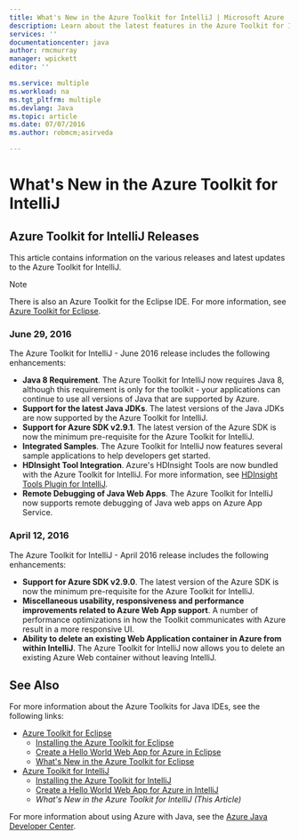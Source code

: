 ```yaml
---
title: What's New in the Azure Toolkit for IntelliJ | Microsoft Azure
description: Learn about the latest features in the Azure Toolkit for IntelliJ.
services: ''
documentationcenter: java
author: rmcmurray
manager: wpickett
editor: ''

ms.service: multiple
ms.workload: na
ms.tgt_pltfrm: multiple
ms.devlang: Java
ms.topic: article
ms.date: 07/07/2016
ms.author: robmcm;asirveda

---
```

# What's New in the Azure Toolkit for IntelliJ
## Azure Toolkit for IntelliJ Releases
This article contains information on the various releases and latest updates to the Azure Toolkit for IntelliJ.

> [!NOTE]
> There is also an Azure Toolkit for the Eclipse IDE. For more information, see [Azure Toolkit for Eclipse](azure-toolkit-for-eclipse.md).
> 
> 

### June 29, 2016
The Azure Toolkit for IntelliJ - June 2016 release includes the following enhancements:

* **Java 8 Requirement**. The Azure Toolkit for IntelliJ now requires Java 8, although this requirement is only for the toolkit - your applications can continue to use all versions of Java that are supported by Azure.
* **Support for the latest Java JDKs**. The latest versions of the Java JDKs are now supported by the Azure Toolkit for IntelliJ.
* **Support for Azure SDK v2.9.1**. The latest version of the Azure SDK is now the minimum pre-requisite for the Azure Toolkit for IntelliJ.
* **Integrated Samples**. The Azure Toolkit for IntelliJ now features several sample applications to help developers get started.
* **HDInsight Tool Integration**. Azure's HDInsight Tools are now bundled with the Azure Toolkit for IntelliJ. For more information, see [HDInsight Tools Plugin for IntelliJ](hdinsight/hdinsight-apache-spark-intellij-tool-plugin.md).
* **Remote Debugging of Java Web Apps**. The Azure Toolkit for IntelliJ now supports remote debugging of Java web apps on Azure App Service.

### April 12, 2016
The Azure Toolkit for IntelliJ - April 2016 release includes the following enhancements:

* **Support for Azure SDK v2.9.0**. The latest version of the Azure SDK is now the minimum pre-requisite for the Azure Toolkit for IntelliJ.
* **Miscellaneous usability, responsiveness and performance improvements related to Azure Web App support**. A number of performance optimizations in how the Toolkit communicates with Azure result in a more responsive UI.
* **Ability to delete an existing Web Application container in Azure from within IntelliJ**. The Azure Toolkit for IntelliJ now allows you to delete an existing Azure Web container without leaving IntelliJ.

## See Also
For more information about the Azure Toolkits for Java IDEs, see the following links:

* [Azure Toolkit for Eclipse](azure-toolkit-for-eclipse.md)
  * [Installing the Azure Toolkit for Eclipse](azure-toolkit-for-eclipse-installation.md)
  * [Create a Hello World Web App for Azure in Eclipse](app-service-web/app-service-web-eclipse-create-hello-world-web-app.md)
  * [What's New in the Azure Toolkit for Eclipse](azure-toolkit-for-eclipse-whats-new.md)
* [Azure Toolkit for IntelliJ](azure-toolkit-for-intellij.md)
  * [Installing the Azure Toolkit for IntelliJ](azure-toolkit-for-intellij-installation.md)
  * [Create a Hello World Web App for Azure in IntelliJ](app-service-web/app-service-web-intellij-create-hello-world-web-app.md)
  * *What's New in the Azure Toolkit for IntelliJ (This Article)*

For more information about using Azure with Java, see the [Azure Java Developer Center](http://go.microsoft.com/fwlink/?LinkID=699547).

<!-- URL List -->

[Azure Toolkit for Eclipse]: ./azure-toolkit-for-eclipse.md
[Azure Toolkit for IntelliJ]: ./azure-toolkit-for-intellij.md
[Create a Hello World Web App for Azure in Eclipse]: ./app-service-web/app-service-web-eclipse-create-hello-world-web-app.md
[Create a Hello World Web App for Azure in IntelliJ]: ./app-service-web/app-service-web-intellij-create-hello-world-web-app.md
[Installing the Azure Toolkit for Eclipse]: ./azure-toolkit-for-eclipse-installation.md
[Installing the Azure Toolkit for IntelliJ]: ./azure-toolkit-for-intellij-installation.md
[What's New in the Azure Toolkit for Eclipse]: ./azure-toolkit-for-eclipse-whats-new.md
[What's New in the Azure Toolkit for IntelliJ]: ./azure-toolkit-for-intellij-whats-new.md

[Azure Java Developer Center]: http://go.microsoft.com/fwlink/?LinkID=699547

[HDInsight Tools Plugin for IntelliJ]: ./hdinsight/hdinsight-apache-spark-intellij-tool-plugin.md
